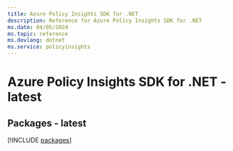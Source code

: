 ```yaml
---
title: Azure Policy Insights SDK for .NET
description: Reference for Azure Policy Insights SDK for .NET
ms.date: 04/05/2024
ms.topic: reference
ms.devlang: dotnet
ms.service: policyinsights
---
```

# Azure Policy Insights SDK for .NET - latest
## Packages - latest
[!INCLUDE [packages](policy-insights-index.md)]
